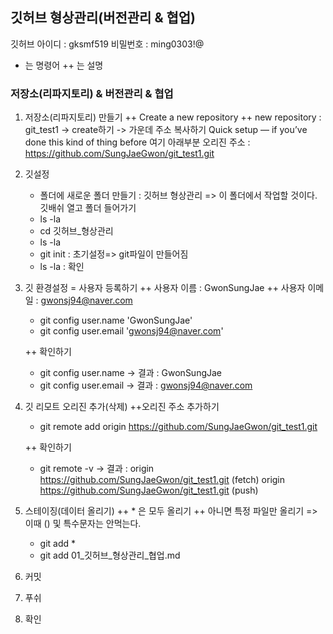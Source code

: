 ## 깃허브 형상관리(버전관리 & 협업)
 깃허브 아이디 : gksmf519
 비밀번호 : ming0303!@
 - 는 명령어
 ++ 는 설명

### 저장소(리파지토리) & 버전관리 & 협업
1. 저장소(리파지토리) 만들기
    ++ Create a new repository 
    ++ new repository :  git_test1
    -> create하기 -> 가운데 주소 복사하기 Quick setup — if you’ve done this kind of thing before 여기 아래부분
    오리진 주소 : https://github.com/SungJaeGwon/git_test1.git

2. 깃설정
     - 폴더에 새로운 폴더 만들기 : 깃허브 형상관리 => 이 폴더에서 작업할 것이다.
    깃배쉬 열고 폴더 들어가기
     - ls -la
     - cd 깃허브_형상관리
     - ls -la
     - git init : 초기설정=> git파일이 만들어짐
     - ls -la : 확인

3. 깃 환경설정 = 사용자 등록하기
     ++  사용자 이름 :   GwonSungJae
     ++ 사용자 이메일 : gwonsj94@naver.com
     - git config user.name 'GwonSungJae'
     - git config user.email 'gwonsj94@naver.com'

     ++ 확인하기
     - git config user.name 
        -> 결과 : GwonSungJae
     - git config user.email
        -> 결과 : gwonsj94@naver.com

4. 깃 리모트 오리진 추가(삭제)
    ++오리진 주소 추가하기
    - git remote add origin https://github.com/SungJaeGwon/git_test1.git

    ++ 확인하기
    - git remote -v
        -> 결과 : origin  https://github.com/SungJaeGwon/git_test1.git (fetch)
                  origin  https://github.com/SungJaeGwon/git_test1.git (push)

5. 스테이징(데이터 올리기)
    ++ * 은 모두 올리기
    ++ 아니면 특정 파일만 올리기 => 이때 () 및 특수문자는 안먹는다.
    - git add *
    - git add 01_깃허브_형상관리_협업.md

6. 커밋
7. 푸쉬
8. 확인
